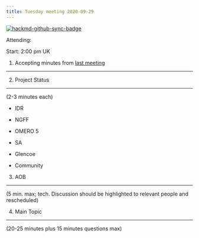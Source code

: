 ```yaml
---
title: Tuesday meeting 2020-09-29
---
```


[![hackmd-github-sync-badge](https://hackmd.io/vyMSnzwMTTmfKWEQkgS9gg/badge)](https://hackmd.io/vyMSnzwMTTmfKWEQkgS9gg)


Attending:

Start: 2:00 pm UK

1. Accepting minutes from [<u>last meeting</u>](https://github.com/ome/meeting-minutes)
---------------------------------------------------------------------------------------------

2. Project Status
-----------------

(2-3 minutes each)

- IDR

- NGFF

- OMERO 5

- SA

- Glencoe

- Community

3. AOB
------

(5 min. max; tech. Discussion should be highlighted to relevant people
and rescheduled)

4. Main Topic
-------------

(20-25 minutes plus 15 minutes questions max)
